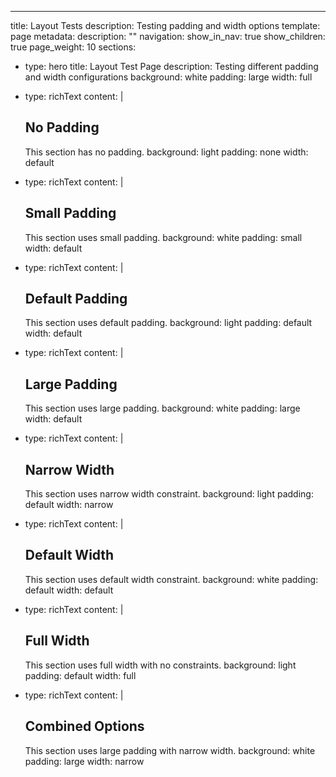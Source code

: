 ---
title: Layout Tests
description: Testing padding and width options
template: page
metadata:
  description: ""
  navigation:
    show_in_nav: true
    show_children: true
    page_weight: 10
sections:
  - type: hero
    title: Layout Test Page
    description: Testing different padding and width configurations
    background: white
    padding: large
    width: full

  - type: richText
    content: |
      ## No Padding
      This section has no padding.
    background: light
    padding: none
    width: default

  - type: richText
    content: |
      ## Small Padding
      This section uses small padding.
    background: white
    padding: small
    width: default

  - type: richText
    content: |
      ## Default Padding
      This section uses default padding.
    background: light
    padding: default
    width: default

  - type: richText
    content: |
      ## Large Padding
      This section uses large padding.
    background: white
    padding: large
    width: default

  - type: richText
    content: |
      ## Narrow Width
      This section uses narrow width constraint.
    background: light
    padding: default
    width: narrow

  - type: richText
    content: |
      ## Default Width
      This section uses default width constraint.
    background: white
    padding: default
    width: default

  - type: richText
    content: |
      ## Full Width
      This section uses full width with no constraints.
    background: light
    padding: default
    width: full

  - type: richText
    content: |
      ## Combined Options
      This section uses large padding with narrow width.
    background: white
    padding: large
    width: narrow 